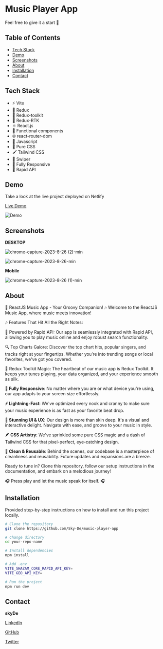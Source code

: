 # Music Player App

Feel free to give it a start 🌟

## Table of Contents

- [Tech Stack](#tech-stack)
- [Demo](#demo)
- [Screenshots](#screenshots)
- [About](#about)
- [Installation](#installation)
- [Contact](#contact)


## Tech Stack
- ⚡ Vite
- 🧰 Redux 
- 🧰 Redux-toolkit 
- 🧰 Redux-RTK 
- ⚛️ React.js 
- 🔄 Functional components 
- 🌐 react-router-dom 
- 🚀 Javascript 
- 🎨 Pure CSS 
- 🖌️ Tailwind CSS 
- 🎠 Swiper 
- 📱 Fully Responsive
- 📡 Rapid API 

## Demo

Take a look at the live project deployed on Netlify

[Live Demo](https://music-app-skyde.netlify.app)

![Demo](demo.gif)

## Screenshots

**DESKTOP**

![chrome-capture-2023-8-26 (2)-min](https://github.com/Sky-De/music-player-app/assets/79264045/6045794e-3900-41ba-a848-9a24e09ee671)

![chrome-capture-2023-8-26-min](https://github.com/Sky-De/music-player-app/assets/79264045/47fa4ccd-7c52-4d07-bcf6-b84ffc5cac5c)



**Mobile**

![chrome-capture-2023-8-26 (1)-min](https://github.com/Sky-De/music-player-app/assets/79264045/1bf96be0-4f20-4dc3-a515-7dbf2820dcef)



## About

🎵 ReactJS Music App - Your Groovy Companion! 🎶
Welcome to the ReactJS Music App, where music meets innovation!

🎶 Features That Hit All the Right Notes:

📡 Powered by Rapid API: Our app is seamlessly integrated with Rapid API, allowing you to play music online and enjoy robust search functionality.

🔍 Top Charts Galore: Discover the top chart hits, popular singers, and tracks right at your fingertips. Whether you're into trending songs or local favorites, we've got you covered.

🎵 Redux Toolkit Magic: The heartbeat of our music app is Redux Toolkit. It keeps your tunes playing, your data organized, and your experience smooth as silk.

**📱 Fully Responsive**: No matter where you are or what device you're using, our app adapts to your screen size effortlessly.

**⚡ Lightning-Fast**: We've optimized every nook and cranny to make sure your music experience is as fast as your favorite beat drop.

**🎨 Stunning UI & UX**: Our design is more than skin deep. It's a visual and interactive delight. Navigate with ease, and groove to your music in style.

**🪶 CSS Artistry**: We've sprinkled some pure CSS magic and a dash of Tailwind CSS for that pixel-perfect, eye-catching design.

**🧹 Clean & Reusable**: Behind the scenes, our codebase is a masterpiece of cleanliness and reusability. Future updates and expansions are a breeze.

Ready to tune in? Clone this repository, follow our setup instructions in the documentation, and embark on a melodious journey!

🎧 Press play and let the music speak for itself. 🎧



## Installation

Provided step-by-step instructions on how to install and run this project locally.

```bash
# Clone the repository
git clone https://github.com/Sky-De/music-player-app

# Change directory
cd your-repo-name

# Install dependencies
npm install

# Add .env 
VITE_SHAZAM_CORE_RAPID_API_KEY=
VITE_GEO_API_KEY=

# Run the project
npm run dev
```


## Contact

**skyDe**

[LinkedIn](https://www.linkedin.com/in/sky-de-763248228)

[GitHub](https://github.com/Sky-De)

[Twitter](https://twitter.com/SkyDe1991?t=b2SJxGA4wmHwwgxDUUtE8Q&s=09)

